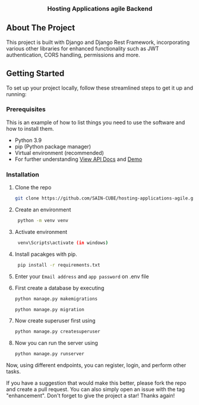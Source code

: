 <br />
<div align="center">

<h3 align="center">Hosting Applications agile Backend</h3>


</div>

## About The Project

This project is built with Django and Django Rest Framework, incorporating various other libraries for enhanced functionality such as JWT authentication, CORS handling, permissions and more.



<!-- GETTING STARTED -->

## Getting Started

To set up your project locally, follow these streamlined steps to get it up and running:

### Prerequisites

This is an example of how to list things you need to use the software and how to install them.

- Python 3.9
- pip (Python package manager)
- Virtual environment (recommended)
- For further understanding <a href="https://docs.google.com/document/d/1vA9SNH-JfCis48leWK9r03RCeK_sghlneFoCzvedCLg/edit?usp=sharing">View API Docs</a> and <a href="https://www.loom.com/share/22a4d7683ccd4609ba6a382fc0682314?sid=984a0a93-4e1e-4d24-82fd-d0c3d2b73cd1">Demo</a>


### Installation

1. Clone the repo

   ```sh
   git clone https://github.com/SAIN-CUBE/hosting-applications-agile.git
   ```
2. Create an environment

   ```sh
    python -m venv venv
   ```
2. Activate environment

   ```sh
    venv\Scripts\activate (in windows)
   ```

4. Install pacakges with pip.

   ```sh
    pip install -r requirements.txt
   ```

5. Enter your `Email address` and `app password` on .env file

5. First create a database by executing
    ```sh
    python manage.py makemigrations
    ```

    ```sh
    python manage.py migration
    ```

6. Now create superuser first using

    ```sh 
    python manage.py createsuperuser
    ```

7. Now you can run the server using

    ```sh
    python manage.py runserver
    ```

Now, using different endpoints, you can register, login, and perform other tasks.

If you have a suggestion that would make this better, please fork the repo and create a pull request. You can also simply open an issue with the tag "enhancement".
Don't forget to give the project a star! Thanks again!
